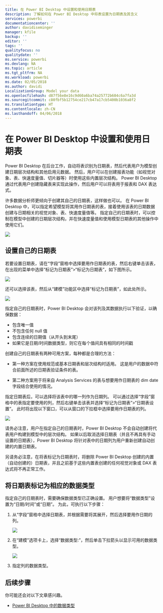 ```yaml
---
title: 在 Power BI Desktop 中设置和使用日期表
description: 了解如何在 Power BI Desktop 中将表设置为日期表及其含义
services: powerbi
documentationcenter: ''
author: davidiseminger
manager: kfile
backup: ''
editor: ''
tags: ''
qualityfocus: no
qualitydate: ''
ms.service: powerbi
ms.devlang: NA
ms.topic: article
ms.tgt_pltfrm: NA
ms.workload: powerbi
ms.date: 02/05/2018
ms.author: davidi
LocalizationGroup: Model your data
ms.openlocfilehash: d87f56e8e16c9d60a6ba74a25772b604c6a7fa3d
ms.sourcegitcommit: c80fbf5b12754ce217cb47a17cb5400b1036a8f2
ms.translationtype: HT
ms.contentlocale: zh-CN
ms.lasthandoff: 04/06/2018
---
```

# <a name="set-and-use-date-tables-in-power-bi-desktop"></a>在 Power BI Desktop 中设置和使用日期表

Power BI Desktop 在后台工作，自动将表识别为日期表，然后代表用户为模型创建日期层次结构和其他启用元数据。 然后，用户可以在创建报表功能（如视觉对象、表、快速度量值、切片器等）时使用这些内置层次结构。 Power BI Desktop 通过代表用户创建隐藏表来实现此操作，然后用户可以将表用于报表和 DAX 表达式。

许多数据分析师更倾向于创建其自己的日期表，这样做也可以。 在 Power BI Desktop 中，可以指定希望模型将其用作日期表的表，接着使用该表的日期数据创建与日期相关的视觉对象、表、快速度量值等。 指定自己的日期表时，可以控制在模型中创建的日期层次结构，并在快速度量值和使用模型日期表的其他操作中使用它们。 

![](media/desktop-date-tables/date-tables_01.png)

## <a name="setting-your-own-date-table"></a>设置自己的日期表

若要设置日期表，请在“字段”窗格中选择要用作日期表的表，然后右键单击该表，在出现的菜单中选择“标记为日期表”>“标记为日期表”，如下图所示。

![](media/desktop-date-tables/date-tables_02.png)

还可以选择该表，然后从“建模”功能区中选择“标记为日期表”，如此处所示。

![](media/desktop-date-tables/date-tables_02b.png)

指定自己的日期表时，Power BI Desktop 会对该列及其数据执行以下验证，以确保数据：

* 包含唯一值
* 不包含任何 null 值
* 包含连续的日期值（从开头到末尾）
* 如果它是日期/时间数据类型，则它在每个值间具有相同的时间戳

创建自己的日期表有两种可用方案，每种都是合理的方法：

* 第一种方案在使用规范或基本日期表和层次结构时适用。 这是用户的数据中符合前面所述的日期表验证条件的表。 

* 第二种方案用于将来自 Analysis Services 的表与想要用作日期表的 dim date 字段结合使用的情况。 

指定日期表后，可以选择将该表中的哪一列作为日期列。 可以通过选择“字段”窗格中的表指定要使用的列，然后右键单击该表并选择“标记为日期表”>“日期表设置”。 此时将出现以下窗口，可以从窗口的下拉框中选择要用作日期表的列。

![](media/desktop-date-tables/date-tables_03.png)

请务必注意，用户在指定自己的日期表时，Power BI Desktop 不会自动创建将代表用户构建到模型中的层次结构。 如果以后取消选择日期表（并且不再具有手动设置的日期表），Power BI Desktop 将针对表中的日期列为用户重新创建自动创建的内置日期表。

另请务必注意，在将表标记为日期表时，将删除 Power BI Desktop 创建的内置（自动创建的）日期表，并且之前基于这些内置表创建的任何视觉对象或 DAX 表达式将不再正常工作。 

## <a name="marking-your-date-table-as-the-appropriate-data-type"></a>将日期表标记为相应的数据类型

指定自己的日期表时，需要确保数据类型已正确设置。 用户想要将“数据类型”设置为“日期/时间”或“日期”。 为此，可执行以下步骤：

1. 从“字段”窗格中选择日期表，并根据需要将其展开，然后选择要用作日期的列。
   
    ![](media/desktop-date-tables/date-tables_04.png) 

2. 在“建模”选项卡上，选择“数据类型:”，然后单击下拉箭头以显示可用的数据类型。

    ![](media/desktop-date-tables/date-tables_05.png)

3. 指定列的数据类型。 


## <a name="next-steps"></a>后续步骤

你可能还会对以下文章感兴趣。

* [Power BI Desktop 中的数据类型](desktop-data-types.md)

 